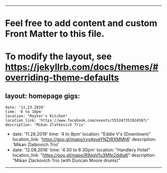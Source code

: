 ---
# Feel free to add content and custom Front Matter to this file.
# To modify the layout, see https://jekyllrb.com/docs/themes/#overriding-theme-defaults
layout: homepage
gigs:
  -
    date: '11.23.2019'
    time: '8 to 10pm'
    location: "Royter's Kitchen"
    location_link: 'https://www.facebook.com/events/555247351924587/'
    description: 'Mikan Zlatkovich Trio'
  -
    date: '11.28.2019'
    time: '4 to 8pm'
    location: "Eddie V's (Downtown)"
    location_link: 'https://goo.gl/maps/rxydgyeYNZtRXMMh6'
    description: 'Mikan Zlatkovich Trio'
  -
    date: '12.08.2016'
    time: '4:30 to 6:30pm'
    location: "Handlery Hotel"
    location_link: "https://goo.gl/maps/R9qgVfu3Mfp2ddta6"
    description: "Mikan Zlackovich Trio (with Duncan Moore drums)"
 ---
